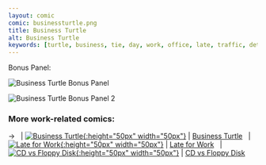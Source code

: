 ```yaml
---
layout: comic
comic: businessturtle.png
title: Business Turtle
alt: Business Turtle
keywords: [turtle, business, tie, day, work, office, late, traffic, detour, deturtle, time, management, skills]
---
```


Bonus Panel:

![Business Turtle Bonus Panel](/images/businessturtle_bonus.png)

![Business Turtle Bonus Panel 2](/images/businessturtle_bonus2.png)


### More work-related comics:

&rarr; &nbsp; | [![Business Turtle](/thumbs/businessturtle.png){:height="50px" width="50px"}](https://lolnein.com/2019/05/23/businessturtle/) | [Business Turtle](https://lolnein.com/2019/05/23/businessturtle/)
&nbsp; | [![Late for Work](/thumbs/lateforwork.png){:height="50px" width="50px"}](https://lolnein.com/2019/08/30/lateforwork/) | [Late for Work](https://lolnein.com/2019/08/30/lateforwork/)
&nbsp; | [![CD vs Floppy Disk](/thumbs/cdvsfloppydisk.png){:height="50px" width="50px"}](https://lolnein.com/2015/05/11/cdvsfloppydisk/) | [CD vs Floppy Disk](https://lolnein.com/2015/05/11/cdvsfloppydisk/)